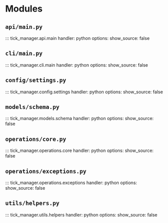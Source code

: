 # Modules

## `api/main.py`
::: tick_manager.api.main
    handler: python
    options:
        show_source: false

## `cli/main.py`
::: tick_manager.cli.main
    handler: python
    options:
        show_source: false

## `config/settings.py`
::: tick_manager.config.settings
    handler: python
    options:
        show_source: false

## `models/schema.py`
::: tick_manager.models.schema
    handler: python
    options:
        show_source: false

## `operations/core.py`

::: tick_manager.operations.core
    handler: python
    options:
        show_source: false

## `operations/exceptions.py`

::: tick_manager.operations.exceptions
    handler: python
    options:
        show_source: false

## `utils/helpers.py`

::: tick_manager.utils.helpers
    handler: python
    options:
        show_source: false

